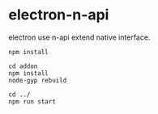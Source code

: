 # electron-n-api
electron use n-api extend native interface. 

```
npm install

cd addon
npm install
node-gyp rebuild

cd ../
npm run start
```





